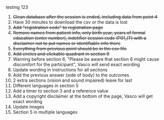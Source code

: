 testing 123

1. ~~Clean database after the session is ended, including data from point 4~~
2. Have 30 minutes to download the csv or the data is lost
3. ~~Add "registration code" to registration page~~
4. ~~Remove names from patient info, only birth year, years of formal education (enter number), indetifier session code (P01_IT) with a disclaimer not to put names or identifiable info there~~
5. ~~Everything from previous point should be in the csv file~~
6. ~~Add circles and clickable quadrant in section 9~~
7. Warning before section 6, "Please be aware that section 6 might cause discomfort for the participant", Vasco will send exact wording
8. Update wording in instructions for all sections
9.  Add the previous answer (side of body) to the outcomes
10. 2 extra sections (vision and sound impaired) leave for last
11. Different languages in section 5
12. Add a timer to section 3 and a reference value
13. Add a copyright disclaimer at the bottom of the page, Vasco will get exact wording
14. Update images
15. Section 5 in multiple languages